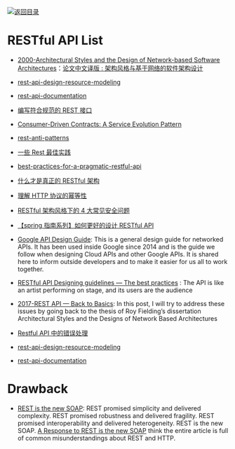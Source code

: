 [![返回目录](https://user-images.githubusercontent.com/5803001/38079637-ff0abcf0-3371-11e8-9b76-ad651620afc7.jpg)](https://github.com/wx-chevalier/Awesome-Lists)

# RESTful API List

- [2000-Architectural Styles and the Design of Network-based Software Architectures](http://o6v08w541.bkt.clouddn.com/REST-article.pdf)：[论文中文译版 : 架构风格与基于网络的软件架构设计](http://o6v08w541.bkt.clouddn.com/REST-article.pdf)

* [rest-api-design-resource-modeling](https://www.thoughtworks.com/insights/blog/rest-api-design-resource-modeling)

* [rest-api-documentation](https://dzone.com/articles/rest-api-documentation-part-1)

- [编写符合规范的 REST 接口](http://mp.weixin.qq.com/s?__biz=MzA3NDM0ODQwMw==&mid=208060670&idx=1&sn=ce67b8896985e8448137052b338093e0)

- [Consumer-Driven Contracts: A Service Evolution Pattern](http://martinfowler.com/articles/consumerDrivenContracts.html)

- [rest-anti-patterns](http://marcelo-cure.blogspot.jp/2016/09/rest-anti-patterns.html)

- [一些 Rest 最佳实践](http://colobu.com/2015/08/10/some-REST-best-practices/)

- [best-practices-for-a-pragmatic-restful-api](http://www.vinaysahni.com/best-practices-for-a-pragmatic-restful-api)

- [什么才是真正的 RESTful 架构](http://blog.jimmylv.info/2015-11-11-what-is-really-rest/)

- [理解 HTTP 协议的幂等性](http://www.cnblogs.com/weidagang2046/archive/2011/06/04/2063696.html)

- [RESTful 架构风格下的 4 大常见安全问题](http://insights.thoughtworkers.org/security-issues-in-restful/)

- [【spring 指南系列】如何更好的设计 RESTful API](https://zhuanlan.zhihu.com/p/24592119)

- [Google API Design Guide](https://cloud.google.com/apis/design/): This is a general design guide for networked APIs. It has been used inside Google since 2014 and is the guide we follow when designing Cloud APIs and other Google APIs. It is shared here to inform outside developers and to make it easier for us all to work together.

- [RESTful API Designing guidelines — The best practices](https://hackernoon.com/restful-api-designing-guidelines-the-best-practices-60e1d954e7c9#.k60nd5hje) : The API is like an artist performing on stage, and its users are the audience

- [2017-REST API — Back to Basics](https://restful.io/rest-api-back-to-basics-c64f282d972): In this post, I will try to address these issues by going back to the thesis of Roy Fielding’s dissertation Architectural Styles and the Designs of Network Based Architectures

- [Restful API 中的错误处理](http://scarletsky.github.io/2016/11/30/error-handling-in-restful-api/)

* [rest-api-design-resource-modeling](https://www.thoughtworks.com/insights/blog/rest-api-design-resource-modeling)

* [rest-api-documentation](https://dzone.com/articles/rest-api-documentation-part-1)

# Drawback

- [REST is the new SOAP](https://parg.co/UsU): REST promised simplicity and delivered complexity. REST promised robustness and delivered fragility. REST promised interoperability and delivered heterogeneity. REST is the new SOAP. [A Response to REST is the new SOAP](https://parg.co/Us9) think the entire article is full of common misunderstandings about REST and HTTP.

